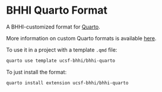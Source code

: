 # BHHI Quarto Format

A BHHI-customized format for [Quarto](https://quarto.org).

More information on custom Quarto formats is available [here](https://quarto.org/docs/extensions/formats.html).

To use it in a project with a template `.qmd` file:

```bash
quarto use template ucsf-bhhi/bhhi-quarto
```

To just install the format:

```bash
quarto install extension ucsf-bhhi/bhhi-quarto
```